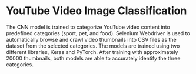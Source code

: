 # YouTube Video Image Classification
The CNN model is trained to categorize YouTube video content into predefined categories (sport, pet, and food). Selenium Webdriver is used to automatically browse and crawl video thumbnails into CSV files as the dataset from the selected categories. The models are trained using two different libraries, Keras and PyTorch. After training with approximately 20000 thumbnails, both models are able to accurately identify the three categories.
